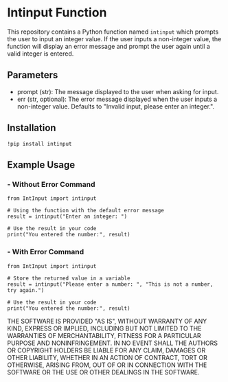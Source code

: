 # Intinput Function

This repository contains a Python function named `intinput` which prompts the user to input an integer value. 
If the user inputs a non-integer value, the function will display an error message and prompt the user again until a valid integer is entered.

## Parameters
- prompt (str): The message displayed to the user when asking for input.
- err (str, optional): The error message displayed when the user inputs a non-integer value. Defaults to "Invalid input, please enter an integer.".

## Installation
```
!pip install intinput
```
## Example Usage
### - Without Error Command
```
from IntInput import intinput

# Using the function with the default error message
result = intinput("Enter an integer: ")

# Use the result in your code
print("You entered the number:", result)
```
### - With Error Command
```
from IntInput import intinput

# Store the returned value in a variable
result = intinput("Please enter a number: ", "This is not a number, try again.")

# Use the result in your code
print("You entered the number:", result)
```
THE SOFTWARE IS PROVIDED "AS IS", WITHOUT WARRANTY OF ANY KIND, EXPRESS OR
IMPLIED, INCLUDING BUT NOT LIMITED TO THE WARRANTIES OF MERCHANTABILITY,
FITNESS FOR A PARTICULAR PURPOSE AND NONINFRINGEMENT. IN NO EVENT SHALL THE
AUTHORS OR COPYRIGHT HOLDERS BE LIABLE FOR ANY CLAIM, DAMAGES OR OTHER
LIABILITY, WHETHER IN AN ACTION OF CONTRACT, TORT OR OTHERWISE, ARISING FROM,
OUT OF OR IN CONNECTION WITH THE SOFTWARE OR THE USE OR OTHER DEALINGS IN THE
SOFTWARE.
